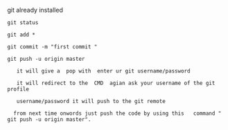  git already installed 

    git status 
       
    git add *
   
    git commit -m "first commit "
    
    git push -u origin master
    
       it will give a  pop with  enter ur git username/password
        
       it will redirect to the  CMD  agian ask your username of the git profile 
       
       username/password it will push to the git remote 
       
      from next time onwords just push the code by using this   command " git push -u origin master".
